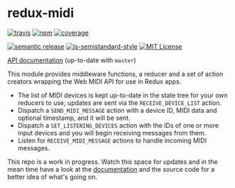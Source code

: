 # redux-midi
[![travis][travis-image]][travis-url]
[![npm][npm-image]][npm-url]
[![coverage][coverage-image]][coverage-url]

[![semantic release][semantic-release-image]][semantic-release-url]
[![js-semistandard-style][semistandard-image]][semistandard-url]
[![MIT License][license-image]][license-url]

[API documentation][doc-url] (up-to-date with `master`)

This module provides middleware functions, a reducer and a set of action creators wrapping the Web MIDI API for use in Redux apps.

* The list of MIDI devices is kept up-to-date in the state tree for your own reducers to use; updates are sent via the `RECEIVE_DEVICE_LIST` action.
* Dispatch a `SEND_MIDI_MESSAGE` action with a device ID, MIDI data and optional timestamp, and it will be sent.
* Dispatch a `SET_LISTENING_DEVICES` action with the IDs of one or more input devices and you will begin receiving messages from them.
* Listen for `RECEIVE_MIDI_MESSAGE` actions to handle incoming MIDI messages.

This repo is a work in progress. Watch this space for updates and in the mean time have a look at the [documentation][doc-url] and the source code for a better idea of what's going on.

[travis-image]: https://img.shields.io/travis/motiz88/redux-midi.svg?style=flat-square
[travis-url]: https://travis-ci.org/motiz88/redux-midi
[npm-image]: https://img.shields.io/npm/v/redux-midi.svg?style=flat-square
[npm-url]: https://npmjs.org/package/redux-midi
[semantic-release-image]: https://img.shields.io/badge/%20%20%F0%9F%93%A6%F0%9F%9A%80-semantic--release-e10079.svg?style=flat-square
[semantic-release-url]: https://github.com/semantic-release/semantic-release
[license-image]: http://img.shields.io/badge/license-MIT-brightgreen.svg?style=flat-square
[license-url]: http://motiz88.mit-license.org/
[semistandard-image]: https://img.shields.io/badge/code%20style-semistandard-brightgreen.svg?style=flat-square
[semistandard-url]: https://github.com/Flet/semistandard
[coverage-image]: https://img.shields.io/coveralls/motiz88/redux-midi.svg?style=flat-square
[coverage-url]: https://coveralls.io/github/motiz88/redux-midi?branch=master
[doc-url]: http://motiz88.github.io/redux-midi/
